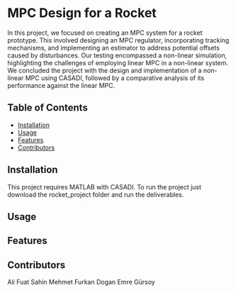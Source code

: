 # MPC Design for a Rocket

In this project, we focused on creating an MPC system for a rocket prototype. This involved
designing an MPC regulator, incorporating tracking mechanisms, and implementing an estimator to
address potential offsets caused by disturbances. Our testing encompassed a non-linear simulation,
highlighting the challenges of employing linear MPC in a non-linear system. We concluded the
project with the design and implementation of a non-linear MPC using CASADI, followed by a
comparative analysis of its performance against the linear MPC.

## Table of Contents

- [Installation](#installation)
- [Usage](#usage)
- [Features](#features)
- [Contributors](#contributors)

## Installation

This project requires MATLAB with CASADI. To run the project just download the rocket_project folder and run the deliverables.

## Usage

## Features

## Contributors
Ali Fuat Sahin
Mehmet Furkan Dogan
Emre Gürsoy
